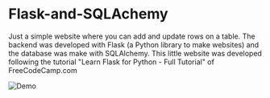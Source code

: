 # Flask-and-SQLAchemy
Just a simple website where you can add and update rows on a table. The backend was developed with Flask (a Python library to make websites) and the database was make with SQLAlchemy. This little website was developed following the tutorial "Learn Flask for Python - Full Tutorial" of FreeCodeCamp.com

![Demo](https://github.com/Javortper/Flask-and-SQLAchemy/blob/master/Captura.PNG)
